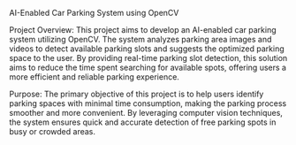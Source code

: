 AI-Enabled Car Parking System using OpenCV

Project Overview:
This project aims to develop an AI-enabled car parking system utilizing OpenCV. The system analyzes parking area images and videos to detect available parking slots and suggests the optimized parking space to the user. By providing real-time parking slot detection, this solution aims to reduce the time spent searching for available spots, offering users a more efficient and reliable parking experience.


Purpose:
The primary objective of this project is to help users identify parking spaces with minimal time consumption, making the parking process smoother and more convenient. By leveraging computer vision techniques, the system ensures quick and accurate detection of free parking spots in busy or crowded areas.
